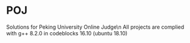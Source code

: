 # POJ
Solutions for Peking University Online Judge\n
All projects are complied with g++ 8.2.0 in codeblocks 16.10 (ubuntu 18.10)

